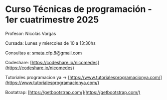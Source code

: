 # Curso Técnicas de programación - 1er cuatrimestre 2025

Profesor: Nicolás Vargas

Cursada: Lunes y miercoles de 10 a 13:30hs

Consultas a: smata.cfp.8@gmail.com

Codeshare: [https://codeshare.io/nicomedes](https://codeshare.io/nicomedes)

Tutoriales programacion ya -> [https://www.tutorialesprogramacionya.com/](https://www.tutorialesprogramacionya.com/)

Bootatrap: [https://getbootstrap.com/](https://getbootstrap.com/)
